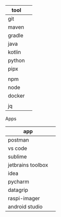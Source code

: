 
| tool   |     |
| ------ | --- |
| git    |     |
| maven  |     |
| gradle |     |
| java   |     |
| kotlin |     |
| python |     |
| pipx   |     |
|        |     |
| npm    |     |
| node   |     |
| docker |     |
|        |     |
| jq     |     |

Apps

| app               |     |
| ----------------- | --- |
| postman           |     |
| vs code           |     |
| sublime           |     |
| jetbrains toolbox |     |
| idea              |     |
| pycharm           |     |
| datagrip          |     |
| raspi-imager      |     |
| android studio    |     |
